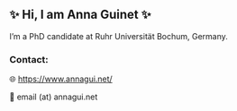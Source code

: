 ## ✨ Hi, I am Anna Guinet ✨

I’m a PhD candidate at Ruhr Universität Bochum, Germany.

### Contact:

🌐 https://www.annagui.net/

📧 email (at) annagui.net
